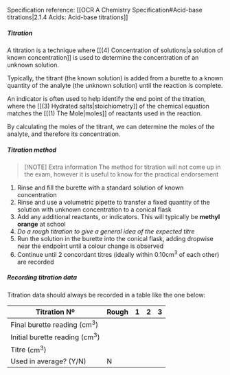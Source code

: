 Specification reference: [[OCR A Chemistry Specification#Acid-base titrations|2.1.4 Acids: Acid-base titrations]]

##### Titration
A titration is a technique where [[(4) Concentration of solutions|a solution of known concentration]] is used to determine the concentration of an unknown solution.

Typically, the titrant (the known solution) is added from a burette to a known quantity of the analyte (the unknown solution) until the reaction is complete.

An indicator is often used to help identify the end point of the titration, where the [[(3) Hydrated salts|stoichiometry]] of the chemical equation matches the [[(1) The Mole|moles]] of reactants used in the reaction.

By calculating the moles of the titrant, we can determine the moles of the analyte, and therefore its concentration.

##### Titration method

> [!NOTE] Extra information 
> The method for titration will not come up in the exam, however it is useful to know for the practical endorsement

1. Rinse and fill the burette with a standard solution of known concentration
2. Rinse and use a volumetric pipette to transfer a fixed quantity of the solution with unknown concentration to a conical flask
3. Add any additional reactants, or indicators. This will typically be **methyl orange** at school
4. *Do a rough titration to give a general idea of the expected titre*
5. Run the solution in the burette into the conical flask, adding dropwise near the endpoint until a colour change is observed
6. Continue until 2 concordant titres (ideally within $0.10\text{cm}^3$ of each other) are recorded

##### Recording titration data
Titration data should always be recorded in a table like the one below:

| Titration Nº                              | Rough | 1   | 2   | 3   |
| ----------------------------------------- | ----- | --- | --- | --- |
| Final burette reading ($\text{cm}^{3}$)   |       |     |     |     |
| Initial burette reading ($\text{cm}^{3}$) |       |     |     |     |
| Titre ($\text{cm}^{3}$)                   |       |     |     |     |
| Used in average? (Y/N)                    | N     |     |     |     |
